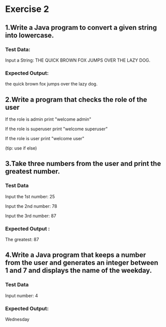 
# Exercise 2


## 1.Write a Java program to convert a given string into lowercase.  
### Test Data:
Input a String: THE QUICK BROWN FOX JUMPS OVER THE LAZY DOG.  
### Expected Output:
the quick brown fox jumps over the lazy dog.


## 2.Write a program that checks the role of the user
If the role is admin print "welcome admin"

If the role is superuser print "welcome superuser"

If the role is user print "welcome user"
 
(tip: use if else)


## 3.Take three numbers from the user and print the greatest number.  
### Test Data
Input the 1st number: 25

Input the 2nd number: 78

Input the 3rd number: 87
### Expected Output :
The greatest: 87



## 4.Write a Java program that keeps a number from the user and generates an integer between 1 and 7 and displays the name of the weekday. 
### Test Data
Input number: 4
### Expected Output:
Wednesday





